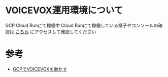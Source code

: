 # VOICEVOX運用環境について

GCP Cloud Runにて稼働中
Cloud Runにて稼働している様子やコンソールの確認は [こちら](https://console.cloud.google.com/run?hl=ja) にアクセスして確認してください

# 参考

* [GCPでVOICEVOXを動かす](https://zenn.dev/yunkai/articles/gcp-voicevox)